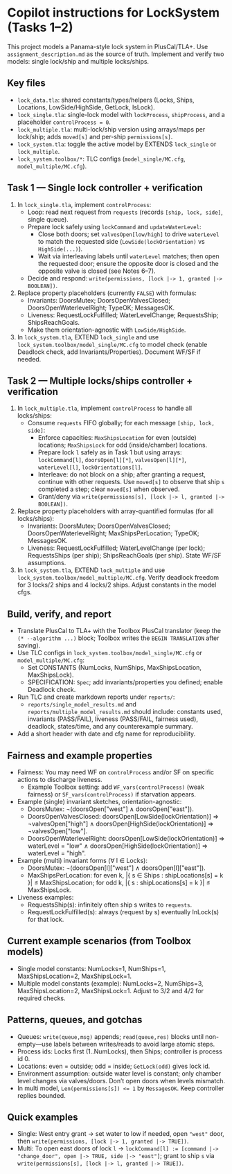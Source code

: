 # Copilot instructions for LockSystem (Tasks 1–2)

This project models a Panama-style lock system in PlusCal/TLA+. Use `assignment_description.md` as the source of truth. Implement and verify two models: single lock/ship and multiple locks/ships.

## Key files
- `lock_data.tla`: shared constants/types/helpers (Locks, Ships, Locations, LowSide/HighSide, GetLock, IsLock).
- `lock_single.tla`: single-lock model with `lockProcess`, `shipProcess`, and a placeholder `controlProcess = 0`.
- `lock_multiple.tla`: multi-lock/ship version using arrays/maps per lock/ship; adds `moved[s]` and per-ship `permissions[s]`.
- `lock_system.tla`: toggle the active model by EXTENDS `lock_single` or `lock_multiple`.
- `lock_system.toolbox/*`: TLC configs (`model_single/MC.cfg`, `model_multiple/MC.cfg`).

## Task 1 — Single lock controller + verification
1) In `lock_single.tla`, implement `controlProcess`:
   - Loop: read next request from `requests` (records `[ship, lock, side]`, single queue).
   - Prepare lock safely using `lockCommand` and `updateWaterLevel`:
     - Close both doors; set `valvesOpen[low/high]` to drive `waterLevel` to match the requested side (`LowSide(lockOrientation)` vs `HighSide(...)`).
     - Wait via interleaving labels until `waterLevel` matches; then open the requested door; ensure the opposite door is closed and the opposite valve is closed (see Notes 6–7).
   - Decide and respond: `write(permissions, [lock |-> 1, granted |-> BOOLEAN])`.
2) Replace property placeholders (currently `FALSE`) with formulas:
   - Invariants: DoorsMutex; DoorsOpenValvesClosed; DoorsOpenWaterlevelRight; TypeOK; MessagesOK.
   - Liveness: RequestLockFulfilled; WaterLevelChange; RequestsShip; ShipsReachGoals.
   - Make them orientation-agnostic with `LowSide/HighSide`.
3) In `lock_system.tla`, EXTEND `lock_single` and use `lock_system.toolbox/model_single/MC.cfg` to model check (enable Deadlock check, add Invariants/Properties). Document WF/SF if needed.

## Task 2 — Multiple locks/ships controller + verification
1) In `lock_multiple.tla`, implement `controlProcess` to handle all locks/ships:
   - Consume `requests` FIFO globally; for each message `[ship, lock, side]`:
     - Enforce capacities: `MaxShipsLocation` for even (outside) locations; `MaxShipsLock` for odd (inside/chamber) locations.
     - Prepare lock `l` safely as in Task 1 but using arrays: `lockCommand[l]`, `doorsOpen[l][*]`, `valvesOpen[l][*]`, `waterLevel[l]`, `lockOrientations[l]`.
     - Interleave: do not block on a ship; after granting a request, continue with other requests. Use `moved[s]` to observe that ship `s` completed a step; clear `moved[s]` when observed.
     - Grant/deny via `write(permissions[s], [lock |-> l, granted |-> BOOLEAN])`.
2) Replace property placeholders with array-quantified formulas (for all locks/ships):
   - Invariants: DoorsMutex; DoorsOpenValvesClosed; DoorsOpenWaterlevelRight; MaxShipsPerLocation; TypeOK; MessagesOK.
   - Liveness: RequestLockFulfilled; WaterLevelChange (per lock); RequestsShips (per ship); ShipsReachGoals (per ship). State WF/SF assumptions.
3) In `lock_system.tla`, EXTEND `lock_multiple` and use `lock_system.toolbox/model_multiple/MC.cfg`. Verify deadlock freedom for 3 locks/2 ships and 4 locks/2 ships. Adjust constants in the model cfgs.

## Build, verify, and report
- Translate PlusCal to TLA+ with the Toolbox PlusCal translator (keep the `(* --algorithm ...)` block; Toolbox writes the `BEGIN TRANSLATION` after saving).
- Use TLC configs in `lock_system.toolbox/model_single/MC.cfg` or `model_multiple/MC.cfg`:
   - Set CONSTANTS (NumLocks, NumShips, MaxShipsLocation, MaxShipsLock).
   - SPECIFICATION: `Spec`; add invariants/properties you defined; enable Deadlock check.
- Run TLC and create markdown reports under `reports/`:
   - `reports/single_model_results.md` and `reports/multiple_model_results.md` should include: constants used, invariants (PASS/FAIL), liveness (PASS/FAIL, fairness used), deadlock, states/time, and any counterexample summary.
- Add a short header with date and cfg name for reproducibility.

## Fairness and example properties
- Fairness: You may need WF on `controlProcess` and/or SF on specific actions to discharge liveness.
   - Example Toolbox setting: add `WF_vars(controlProcess)` (weak fairness) or `SF_vars(controlProcess)` if starvation appears.
- Example (single) invariant sketches, orientation-agnostic:
   - DoorsMutex: ¬(doorsOpen["west"] ∧ doorsOpen["east"]).
   - DoorsOpenValvesClosed: doorsOpen[LowSide(lockOrientation)] ⇒ ¬valvesOpen["high"] ∧ doorsOpen[HighSide(lockOrientation)] ⇒ ¬valvesOpen["low"].
   - DoorsOpenWaterlevelRight: doorsOpen[LowSide(lockOrientation)] ⇒ waterLevel = "low" ∧ doorsOpen[HighSide(lockOrientation)] ⇒ waterLevel = "high".
- Example (multi) invariant forms (∀ l ∈ Locks):
   - DoorsMutex: ¬(doorsOpen[l]["west"] ∧ doorsOpen[l]["east"]).
   - MaxShipsPerLocation: for even k, |{ s ∈ Ships : shipLocations[s] = k }| ≤ MaxShipsLocation; for odd k, |{ s : shipLocations[s] = k }| ≤ MaxShipsLock.
- Liveness examples:
   - RequestsShip(s): infinitely often ship s writes to `requests`.
   - RequestLockFulfilled(s): always (request by s) eventually InLock(s) for that lock.

## Current example scenarios (from Toolbox models)
- Single model constants: NumLocks=1, NumShips=1, MaxShipsLocation=2, MaxShipsLock=1.
- Multiple model constants (example): NumLocks=2, NumShips=3, MaxShipsLocation=2, MaxShipsLock=1. Adjust to 3/2 and 4/2 for required checks.

## Patterns, queues, and gotchas
- Queues: `write(queue,msg)` appends; `read(queue,res)` blocks until non-empty—use labels between writes/reads to avoid large atomic steps.
- Process ids: Locks first (1..NumLocks), then Ships; controller is process id 0.
- Locations: even = outside; odd = inside; `GetLock(odd)` gives lock id.
- Environment assumption: outside water level is constant; only chamber level changes via valves/doors. Don’t open doors when levels mismatch.
- In multi model, `Len(permissions[s]) <= 1` by `MessagesOK`. Keep controller replies bounded.

## Quick examples
- Single: West entry grant → set water to low if needed, open `"west"` door, then `write(permissions, [lock |-> 1, granted |-> TRUE])`.
- Multi: To open east doors of lock `l` → `lockCommand[l] := [command |-> "change_door", open |-> TRUE, side |-> "east"]`; grant to ship `s` via `write(permissions[s], [lock |-> l, granted |-> TRUE])`.
